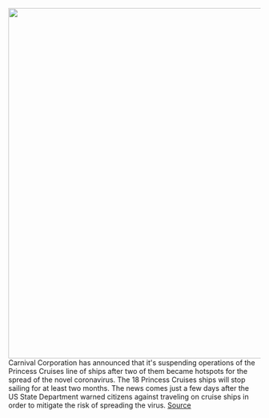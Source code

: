 <img src='https://cdn.vox-cdn.com/thumbor/tR6uqyyIfvug7cRbNKbvvxaPht4=/0x0:4390x2850/1200x800/filters:focal(1844x1074:2546x1776)/cdn.vox-cdn.com/uploads/chorus_image/image/66490450/1206353553.jpg.0.jpg' width='700px' /><br/>
Carnival Corporation has announced that it's suspending operations of the Princess Cruises line of ships after two of them became hotspots for the spread of the novel coronavirus. The 18 Princess Cruises ships will stop sailing for at least two months. The news comes just a few days after the US State Department warned citizens against traveling on cruise ships in order to mitigate the risk of spreading the virus.
<a href='https://www.theverge.com/2020/3/12/21176538/carnival-princess-cruise-coronavirus-covid-19-cancel-ships-two-months'> Source <a/>